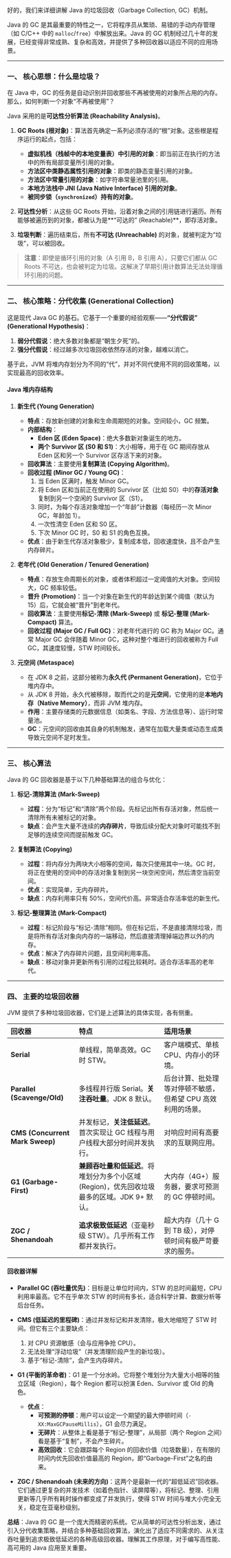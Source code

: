 好的，我们来详细讲解 Java 的垃圾回收（Garbage Collection, GC）机制。

Java 的 GC 是其最重要的特性之一，它将程序员从繁琐、易错的手动内存管理（如 C/C++ 中的 `malloc`/`free`）中解放出来。Java 的 GC 机制经过几十年的发展，已经变得非常成熟、复杂和高效，并提供了多种回收器以适应不同的应用场景。

---

### 一、 核心思想：什么是垃圾？

在 Java 中，GC 的任务是自动识别并回收那些不再被使用的对象所占用的内存。那么，如何判断一个对象“不再被使用”？

Java 采用的是**可达性分析算法 (Reachability Analysis)**。

1.  **GC Roots (根对象)**：算法首先确定一系列必须存活的“根”对象。这些根是程序运行的起点，包括：

    - **虚拟机栈（栈帧中的本地变量表）中引用的对象**：即当前正在执行的方法中的所有局部变量所引用的对象。
    - **方法区中类静态属性引用的对象**：即类的静态变量引用的对象。
    - **方法区中常量引用的对象**：如字符串常量池里的引用。
    - **本地方法栈中 JNI (Java Native Interface) 引用的对象**。
    - **被同步锁（`synchronized`）持有的对象**。

2.  **可达性分析**：从这些 GC Roots 开始，沿着对象之间的引用链进行遍历。所有能够被遍历到的对象，都被认为是**“可达的” (Reachable)**，即存活对象。

3.  **垃圾判断**：遍历结束后，所有**不可达 (Unreachable)** 的对象，就被判定为“垃圾”，可以被回收。

> **注意**：即使是循环引用的对象（A 引用 B，B 引用 A），只要它们都从 GC Roots 不可达，也会被判定为垃圾。这解决了早期引用计数算法无法处理循环引用的问题。

---

### 二、 核心策略：分代收集 (Generational Collection)

这是现代 Java GC 的基石。它基于一个重要的经验观察——**“分代假说” (Generational Hypothesis)**：

1.  **弱分代假说**：绝大多数对象都是“朝生夕死”的。
2.  **强分代假说**：经过越多次垃圾回收依然存活的对象，越难以消亡。

基于此，JVM 将堆内存划分为不同的“代”，并对不同代使用不同的回收策略，以实现最高的回收效率。

#### Java 堆内存结构

1.  **新生代 (Young Generation)**

    - **特点**：存放新创建的对象和生命周期短的对象。空间较小，GC 频繁。
    - **内部结构**：
      - **Eden 区 (Eden Space)**：绝大多数新对象诞生的地方。
      - **两个 Survivor 区 (S0 和 S1)**：大小相等，用于在 GC 期间存放从 Eden 区和另一个 Survivor 区存活下来的对象。
    - **回收算法**：主要使用**复制算法 (Copying Algorithm)**。
    - **回收过程 (Minor GC / Young GC)**：
      1.  当 Eden 区满时，触发 Minor GC。
      2.  将 Eden 区和当前正在使用的 Survivor 区（比如 S0）中的**存活对象**复制到另一个空闲的 Survivor 区（S1）。
      3.  同时，为每个存活对象增加一个“年龄”计数器（每经历一次 Minor GC，年龄加 1）。
      4.  一次性清空 Eden 区和 S0 区。
      5.  下次 Minor GC 时，S0 和 S1 的角色互换。
    - **优点**：由于新生代存活对象极少，复制成本低，回收速度快，且不会产生内存碎片。

2.  **老年代 (Old Generation / Tenured Generation)**

    - **特点**：存放生命周期长的对象，或者体积超过一定阈值的大对象。空间较大，GC 频率较低。
    - **晋升 (Promotion)**：当一个对象在新生代的年龄达到某个阈值（默认为 15）后，它就会被“晋升”到老年代。
    - **回收算法**：主要使用**标记-清除 (Mark-Sweep)** 或 **标记-整理 (Mark-Compact)** 算法。
    - **回收过程 (Major GC / Full GC)**：对老年代进行的 GC 称为 Major GC。通常 Major GC 会伴随着 Minor GC，这种对整个堆进行的回收被称为 Full GC，其速度较慢，STW 时间较长。

3.  **元空间 (Metaspace)**
    - 在 JDK 8 之前，这部分被称为**永久代 (Permanent Generation)**，它位于堆内存中。
    - 从 JDK 8 开始，永久代被移除，取而代之的是**元空间**，它使用的是**本地内存（Native Memory）**，而非 JVM 堆内存。
    - **作用**：主要存储类的元数据信息（如类名、字段、方法信息等）、运行时常量池。
    - **GC**：元空间的回收由其自身的机制触发，通常在加载大量类或动态生成类导致元空间不足时发生。

---

### 三、 核心算法

Java 的 GC 回收器是基于以下几种基础算法的组合与优化：

1.  **标记-清除算法 (Mark-Sweep)**

    - **过程**：分为“标记”和“清除”两个阶段。先标记出所有存活对象，然后统一清除所有未被标记的对象。
    - **缺点**：会产生大量不连续的**内存碎片**，导致后续分配大对象时可能找不到足够的连续空间而提前触发 GC。

2.  **复制算法 (Copying)**

    - **过程**：将内存分为两块大小相等的空间，每次只使用其中一块。GC 时，将正在使用的空间中的存活对象复制到另一块空闲空间，然后清空当前空间。
    - **优点**：实现简单，无内存碎片。
    - **缺点**：内存利用率只有 50%，空间代价高。非常适合存活率低的新生代。

3.  **标记-整理算法 (Mark-Compact)**
    - **过程**：标记阶段与“标记-清除”相同。但在标记后，不是直接清除垃圾，而是将所有存活对象向内存的一端移动，然后直接清理掉端边界以外的内存。
    - **优点**：解决了内存碎片问题，且空间利用率高。
    - **缺点**：移动对象并更新所有引用的过程比较耗时。适合存活率高的老年代。

---

### 四、 主要的垃圾回收器

JVM 提供了多种垃圾回收器，它们是上述算法的具体实现，各有侧重。

| 回收器                          | 特点                                                                                         | 适用场景                                                    |
| :------------------------------ | :------------------------------------------------------------------------------------------- | :---------------------------------------------------------- |
| **Serial**                      | 单线程，简单高效。GC 时 STW。                                                                | 客户端模式、单核 CPU、内存小的环境。                        |
| **Parallel (Scavenge/Old)**     | 多线程并行版 Serial。**关注吞吐量**。JDK 8 默认。                                            | 后台计算、批处理等对停顿不敏感，但希望 CPU 高效利用的场景。 |
| **CMS (Concurrent Mark Sweep)** | 并发标记，**关注低延迟**。首次实现让 GC 线程与用户线程大部分时间并发执行。                   | 对响应时间有高要求的互联网应用。                            |
| **G1 (Garbage-First)**          | **兼顾吞吐量和低延迟**。将堆划分为多个小区域 (Region)，优先回收垃圾最多的区域。JDK 9+ 默认。 | 大内存（4G+）服务器，要求可预测的 GC 停顿时间。             |
| **ZGC / Shenandoah**            | **追求极致低延迟**（亚毫秒级 STW）。几乎所有工作都并发执行。                                 | 超大内存（几十 G 到 TB 级），对停顿时间有极严苛要求的服务。 |

#### 回收器详解

- **Parallel GC (吞吐量优先)**：目标是让单位时间内，STW 的总时间最短，CPU 利用率最高。它不在乎单次 STW 的时间有多长，适合科学计算、数据分析等后台任务。

- **CMS (低延迟的里程碑)**：通过并发标记和并发清除，极大地缩短了 STW 时间。但它有三个主要缺点：

  1.  对 CPU 资源敏感（会与应用争抢 CPU）。
  2.  无法处理“浮动垃圾”（并发清理阶段产生的新垃圾）。
  3.  基于“标记-清除”，会产生内存碎片。

- **G1 (平衡的革命者)**：G1 是一个分水岭。它将整个堆划分为大量大小相等的独立区域（Region），每个 Region 都可以扮演 Eden、Survivor 或 Old 的角色。

  - **优点**：
    - **可预测的停顿**：用户可以设定一个期望的最大停顿时间（`-XX:MaxGCPauseMillis`），G1 会尽力满足。
    - **无碎片**：从整体上看是基于“标记-整理”，从局部（两个 Region 之间）看是基于“复制”，不会产生碎片。
    - **高效回收**：它会跟踪每个 Region 的回收价值（垃圾数量），在有限的时间内优先回收价值最高的 Region，即“Garbage-First”之名的由来。

- **ZGC / Shenandoah (未来的方向)**：这两个是最新一代的“超低延迟”回收器。它们通过更复杂的并发技术（如着色指针、读屏障等），将标记、整理、引用更新等几乎所有耗时操作都变成了并发执行，使得 STW 时间与堆大小完全无关，稳定在亚毫秒级别。

**总结**：Java 的 GC 是一个庞大而精密的系统。它从简单的可达性分析出发，通过引入分代收集策略，并结合多种基础回收算法，演化出了适应不同需求的、从关注吞吐量到追求极致低延迟的各种高级回收器。理解其工作原理，对于编写高性能、高可用的 Java 应用至关重要。
